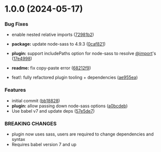 # 1.0.0 (2024-05-17)


### Bug Fixes

* enable nested relative imports ([72981b2](https://github.com/xsu1010/babel-plugin-transform-scss-import-to-string/commit/72981b2727f21dcc6dd299f1bd14d1288b876d72))
* **package:** update node-sass to 4.9.3 ([0caf821](https://github.com/xsu1010/babel-plugin-transform-scss-import-to-string/commit/0caf8212f831814d6c054a5050f74b37a2dcd9c0))
* **plugin:** support includePaths option for node-sass to resolve [@import](https://github.com/import)'s ([17e4998](https://github.com/xsu1010/babel-plugin-transform-scss-import-to-string/commit/17e4998ebc87a0ac8bc06586872ec0d98e7ee307))
* **readme:** fix copy-paste error ([68212f9](https://github.com/xsu1010/babel-plugin-transform-scss-import-to-string/commit/68212f9e70b680d300b73977399fce9d6c1dad0a))


* feat!: fully refactored plugin tooling + dependencies ([ae955ea](https://github.com/xsu1010/babel-plugin-transform-scss-import-to-string/commit/ae955eaa82683e1a8510eeda79e9b7f2fc9e9989))


### Features

* initial commit ([bb18828](https://github.com/xsu1010/babel-plugin-transform-scss-import-to-string/commit/bb18828095e116bdd2ad1f256d529074753fca83))
* **plugin:** allow passing down node-sass options ([a0bcdeb](https://github.com/xsu1010/babel-plugin-transform-scss-import-to-string/commit/a0bcdebf29ec53bef8771dcb96648a80e0fb5e00))
* Use babel v7 and update deps ([57e5de7](https://github.com/xsu1010/babel-plugin-transform-scss-import-to-string/commit/57e5de7e8f1fcfcc03f7b35c77f2bc856dcf837d))


### BREAKING CHANGES

* plugin now uses sass, users are required to change
dependencies and syntax
* Requires babel version 7 and up
